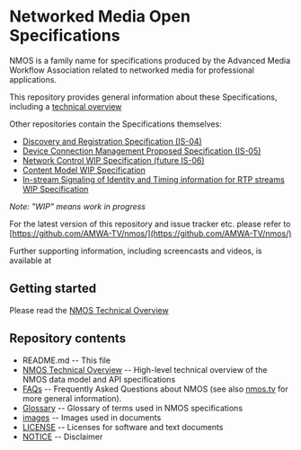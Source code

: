 # Networked Media Open Specifications

NMOS is a family name for specifications produced by the Advanced Media Workflow Association related to networked media for professional applications.

This repository provides general information about these Specifications, including a [technical overview](NMOS%20Technical%20Overview.md)

Other repositories contain the Specifications themselves:
* [Discovery and Registration Specification (IS-04)](https://github.com/AMWA-TV/nmos-discovery-registration)
* [Device Connection Management Proposed Specification (IS-05)](https://github.com/AMWA-TV/nmos-device-connection-management)
* [Network Control WIP Specification (future IS-06)](https://github.com/AMWA-TV/nmos-network-control)
* [Content Model WIP Specification](https://github.com/AMWA-TV/nmos-content-model)
* [In-stream Signaling of Identity and Timing information for RTP streams WIP Specification](https://github.com/AMWA-TV/nmos-in-stream-id-timing)

_Note: "WIP" means work in progress_

For the latest version of this repository and issue tracker etc. please refer to [https://github.com/AMWA-TV/nmos/](https://github.com/AMWA-TV/nmos/)

Further supporting information, including screencasts and videos, is available at 

## Getting started

Please read the [NMOS Technical Overview](NMOS%20Technical%20Overview.md)

## Repository contents

* README.md -- This file
* [NMOS Technical Overview](NMOS%20Technical%20Overview.md) -- High-level technical overview of the NMOS data model and API specifications
* [FAQs](FAQs.md) -- Frequently Asked Questions about NMOS (see also [nmos.tv](http://nmos.tv) for more general information).
* [Glossary](Glossary.md) -- Glossary of terms used in NMOS specifications
* [images](images) -- Images used in documents
* [LICENSE](LICENSE) -- Licenses for software and text documents
* [NOTICE](NOTICE) -- Disclaimer
